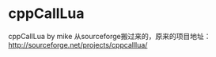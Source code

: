 cppCallLua
==========

cppCallLua by mike
从sourceforge搬过来的，原来的项目地址：http://sourceforge.net/projects/cppcalllua/